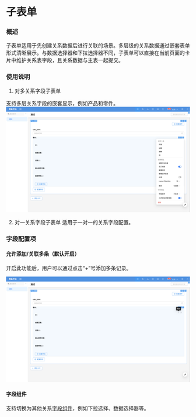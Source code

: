 # 子表单

### 概述

子表单适用于先创建关系数据后进行关联的场景。多层级的关系数据通过嵌套表单形式清晰展示。与数据选择器和下拉选择器不同，子表单可以直接在当前页面的卡片中维护关系表字段，且关系数据与主表一起提交。

### 使用说明

1. 对多关系字段子表单
<!-- TODO: 插入图片 -->
支持多层关系字段的嵌套显示，例如产品和零件。
![](../../../../../../public/nester2.png)

2. 对一关系字段子表单
适用于一对一的关系字段配置。
<!-- TODO: 插入图片 -->

### 字段配置项
#### 允许添加/关联多条（默认开启）
开启此功能后，用户可以通过点击“+”号添加多条记录。

![](../../../../../../public/nester3.png)


#### 字段组件
支持切换为其他关系[字段组件](../field-settings/field-component.md)，例如下拉选择、数据选择器等。

<!-- #### 联动规则 -->
<!-- TODO: 插入视频 -->

<!-- 可以配置[联动规则](../../block/block-settings/linkage-rule.md)，以便根据条件触发其他字段的变动。 -->

